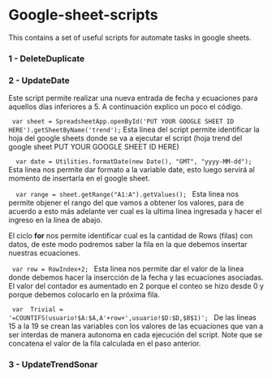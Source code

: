 # Google-sheet-scripts
This contains a set of useful scripts for automate tasks in google sheets.

<h3> 1 - DeleteDuplicate </h3>
<h3> 2 - UpdateDate </h3>

<p>Este script permite realizar una nueva entrada de fecha y ecuaciones para aquellos días inferiores a 5. A continuación explico un poco el código.</p>

<p><code> var sheet = SpreadsheetApp.openById('PUT YOUR GOOGLE SHEET ID HERE').getSheetByName('trend');</code>
Esta linea del script permite identificar la hoja del google sheets donde se va a ejecutar el script (hoja trend del google sheet PUT YOUR GOOGLE SHEET ID HERE)</p>

<p><code>  var date = Utilities.formatDate(new Date(), "GMT", "yyyy-MM-dd");</code>
Esta linea nos permite dar formato a la variable date, esto luego servirá al momento de insertarla en el google sheet.</p>

<p><code>  var range = sheet.getRange("A1:A").getValues(); </code>
Esta linea nos permite objener el rango del que vamos a obtener los valores, para de acuerdo a esto más adelante ver cual es la ultima linea ingresada y hacer el ingreso en la linea de abajo.</p>

<p> El ciclo <b>for</b> nos permite identificar cual es la cantidad de Rows (filas) con datos, de este modo podremos saber la fila en la que debemos insertar nuestras ecuaciones.

<p><code> var row = RowIndex+2; </code>
Esta linea nos permite dar el valor de la linea donde debemos hacer la insercción de la fecha y las ecuaciones asociadas. El valor del contador es aumentado en 2 porque el conteo se hizo desde 0 y porque debemos colocarlo en la próxima fila. </p>

<p><code> var  Trivial = '=COUNTIFS(usuario!$A:$A,A'+row+',usuario!$D:$D,$B$1)'; </code>
De las lineas 15 a la 19 se crean las variables con los valores de las ecuaciones que van a ser interdas de manera autonoma en cada ejecución del script. Note que se concatena el valor de la fila calculada en el paso anterior. </p>

<h3> 3 - UpdateTrendSonar </h3>

